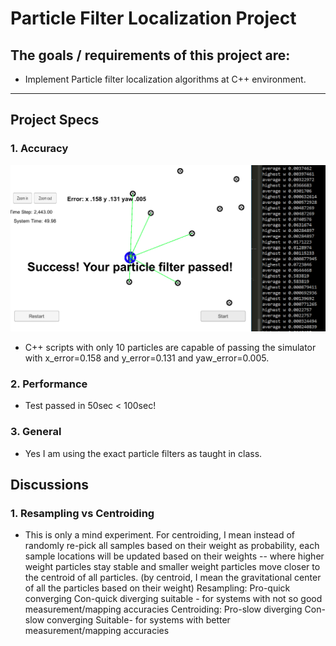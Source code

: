 # Particle Filter Localization Project

## The goals / requirements of this project are:

* Implement Particle filter localization algorithms at C++ environment.

[//]: # (Image References)
[image1]: ./Term2Proj3PASS.PNG

---

## Project Specs

### 1. Accuracy
![alt text][image1]
* C++ scripts with only 10 particles are capable of passing the simulator with x_error=0.158 and y_error=0.131 and yaw_error=0.005.

### 2. Performance
* Test passed in 50sec < 100sec!

### 3. General
* Yes I am using the exact particle filters as taught in class.

## Discussions

### 1. Resampling vs Centroiding
* This is only a mind experiment. For centroiding, I mean instead of randomly re-pick all samples based on their weight as probability, each sample locations will be updated based on their weights -- where higher weight particles stay stable and smaller weight particles move closer to the centroid of all particles. (by centroid, I mean the gravitational center of all the particles based on their weight) 
Resampling: Pro-quick converging    Con-quick diverging       suitable - for systems with not so good measurement/mapping accuracies
Centroiding: Pro-slow diverging     Con-slow converging       Suitable- for systems with better measurement/mapping accuracies
